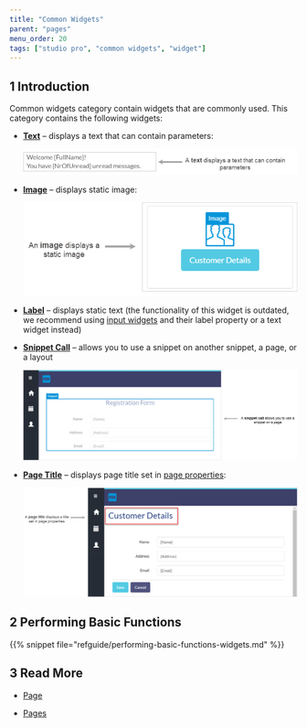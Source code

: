 ```yaml
---
title: "Common Widgets"
parent: "pages"
menu_order: 20
tags: ["studio pro", "common widgets", "widget"]
---
```


## 1 Introduction

Common widgets category contain widgets that are commonly used. This category contains the following widgets:


*  [**Text**](text) – displays a text that can contain parameters:

    ![](attachments/common-widgets/text-widget-example.png)

*  [**Image**](image) – displays static image:

    ![](attachments/common-widgets/image-design-mode-example.png)

* [**Label**](label) – displays static text (the functionality of this widget is outdated, we recommend using [input widgets]() and their label property or a text widget instead) 

*  [**Snippet Call**](snippet-call) – allows you to use a snippet on another snippet, a page, or a layout

    ![](attachments/common-widgets/snippet-call-design-mode-example.png)

*  [**Page Title**](page-title) – displays page title set in [page properties](page-properties#title):

    ![](attachments/common-widgets/page-title-design-properties-example.png)

## 2 Performing Basic Functions

{{% snippet file="refguide/performing-basic-functions-widgets.md" %}}

## 3 Read More

* [Page](page)

* [Pages](pages)

  
